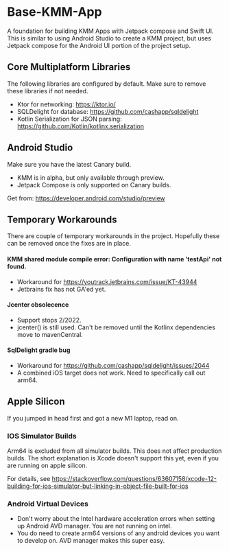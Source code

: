 # Base-KMM-App
A foundation for building KMM Apps with Jetpack compose and Swift UI.  This is similar to using
Android Studio to create a KMM project, but uses Jetpack compose for the Android UI portion of the
project setup. 

## Core Multiplatform Libraries
The following libraries are configured by default. Make sure to remove these libraries if not needed.
- Ktor for networking: https://ktor.io/ 
- SQLDelight for database: https://github.com/cashapp/sqldelight
- Kotlin Serialization for JSON parsing: https://github.com/Kotlin/kotlinx.serialization

## Android Studio
Make sure you have the latest Canary build. 
- KMM is in alpha, but only available through preview.
- Jetpack Compose is only supported on Canary builds.

Get from: https://developer.android.com/studio/preview

## Temporary Workarounds
There are couple of temporary workarounds in the project. Hopefully these can be removed once the fixes are in place.

#### KMM shared module compile error: Configuration with name 'testApi' not found.
- Workaround for https://youtrack.jetbrains.com/issue/KT-43944
- Jetbrains fix has not GA'ed yet.

#### Jcenter obsolecence
- Support stops 2/2022. 
- jcenter() is still used. Can't be removed until the Kotlinx dependencies move to mavenCentral.

#### SqlDelight gradle bug
- Workaround for https://github.com/cashapp/sqldelight/issues/2044
- A combined iOS target does not work. Need to specifically call out arm64. 

## Apple Silicon
If you jumped in head first and got a new M1 laptop, read on.

### IOS Simulator Builds
Arm64 is excluded from all simulator builds. This does not affect production builds. The short
explanation is Xcode doesn't support this yet, even if you are running on apple silicon. 

For details, see https://stackoverflow.com/questions/63607158/xcode-12-building-for-ios-simulator-but-linking-in-object-file-built-for-ios

### Android Virtual Devices
- Don't worry about the Intel hardware acceleration errors when setting up Android AVD manager. You are not running on intel. 
- You do need to create arm64 versions of any android devices you want to develop on. AVD manager makes this super easy.


